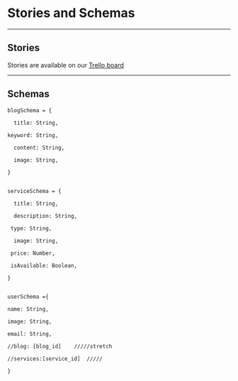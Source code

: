 # Stories and Schemas

---

## Stories 

Stories are available on our [Trello board](https://trello.com/b/ShXuENRJ/backlog-yallajo)

---

## Schemas

    blogSchema = {

      title: String,
 
    keyword: String,
  
      content: String,
  
      image: String,
  
    }


    serviceSchema = {

      title: String,
  
      description: String,
  
     type: String,
  
      image: String,
  
     price: Number,
  
     isAvailable: Boolean,
  
    }


    userSchema ={

    name: String,
    
    image: String,
    
    email: String,
    
    //blog: [blog_id]    /////stretch
    
    //services:[service_id]  /////
    
    }
